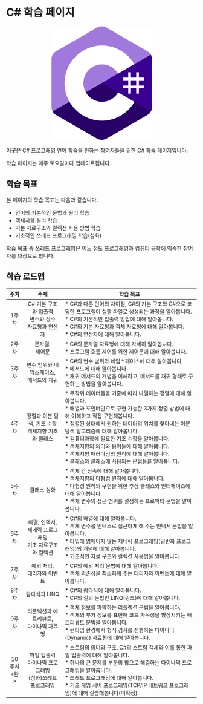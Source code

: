 # C# 학습 페이지
<p align="center">
    <img src="./Images/Logo.png">
</p>


이곳은 C# 프로그래밍 언어 학습을 원하는 참여자들을 위한 C# 학습 페이지입니다.

학습 페이지는 매주 토요일마다 업데이트됩니다.

## 학습 목표

본 페이지의 학습 목표는 다음과 같습니다.

*   언어의 기본적인 문법과 원리 학습
*   객체지향 원리 학습
*   기본 자료구조와 컬렉션 사용 방법 학습
*   기초적인 쓰레드 프로그래밍 학습(심화)

학습 목표 중 쓰레드 프로그래밍은 어느 정도 프로그래밍과 컴퓨터 공학에 익숙한 참여자를 대상으로 합니다.

## 학습 로드맵

|      주차       |                             주제                             | 학습 목표                                                    |
| :-------------: | :----------------------------------------------------------: | ------------------------------------------------------------ |
|      1주차      |  C# 기본 구조와 입출력<br/>변수와 상수<br/>자료형과 연산자   | * C#과 다른 언어의 차이점, C#의 기본 구조와 C#으로 코딩한 프로그램이 실행 파일로 생성되는 과정을 알아봅니다.<br/>* C#의 기본적인 입출력 방법에 대해 알아봅니다.<br/>* C#의 기본 자료형과 객체 자료형에 대해 알아봅니다.<br/>* C#의 연산자에 대해 알아봅니다. |
|      2주차      |                 문자열,<br/>제어문                 | * C#의 문자열 자료형에 대해 자세히 알아봅니다.<br/>* 프로그램 흐름 제어를 위한 제어문에 대해 알아봅니다. |
|      3주차      |         변수 범위와 네임스페이스,<br/>메서드와 재귀          | * C#의 변수 범위와 네임스페이스에 대해 알아봅니다.<br/>* 메서드에 대해 알아봅니다.<br/>* 재귀 메서드의 개념을 이해하고, 메서드를 재귀 형태로 구현하는 방법을 알아봅니다. |
|      4주차      |    정렬과 이분 탐색, 기초 수학<br/>객체지향 기초와 클래스    | * 무작위 데이터들을 기준에 따라 나열하는 정렬에 대해 알아봅니다.<br/>* 배열과 포인터만으로 구현 가능한 3가지 정렬 방법에 대해 이해하고 직접 구현해봅니다.<br/>* 정렬된 상태에서 원하는 데이터의 위치를 찾아내는 이분 탐색 알고리즘에 대해 알아봅니다.<br/>* 컴퓨터과학에 필요한 기초 수학을 알아봅니다.<br/>* 객체지향의 의미와 용어들에 대해 알아봅니다.<br/>* 객체지향 패러다임의 원칙에 대해 알아봅니다.<br/>* 클래스와 클래스에 사용되는 문법들을 알아봅니다.<br/> |
|      5주차      |                         클래스 심화                          | * 객체 간 상속에 대해 알아봅니다.<br/>* 객체지향의 다형성 원칙에 대해 알아봅니다.<br/>* 다형성 원칙의 구현을 위한 추상 클래스와 인터페이스에 대해 알아봅니다.<br/>* 객체 변수의 접근 범위를 설정하는 프로퍼티 문법을 알아봅니다. |
|      6주차      | 배열, 인덱서,<br/>제네릭 프로그래밍<br/>기초 자료구조와 컬렉션 | * C#의 배열에 대해 알아봅니다.<br/>* 객체 변수를 인덱스로 접근하게 해 주는 인덱서 문법을 알아봅니다.<br/>* 타입에 얽매이지 않는 제네릭 프로그래밍(일반화 프로그래밍)의 개념에 대해 알아봅니다.<br/>* 기초적인 자료 구조와 컬렉션 사용법을 알아봅니다. |
|      7주차      |                예외 처리,<br/>대리자와 이벤트                | * C#의 예외 처리 문법에 대해 알아봅니다.<br/>* 객체 의존성을 최소화해 주는 대리자와 이벤트에 대해 알아봅니다.<br/> |
|      8주차      |                        람다식과 LINQ                         | * C#의 람다식에 대해 알아봅니다.<br/>* C#의 질의 문법인 LINQ(링크)에 대해 알아봅니다. |
|      9주차      |          리플렉션과 애트리뷰트,<br/>다이나믹 자료형          | * 객체 정보를 파악하는 리플렉션 문법을 알아봅니다.<br/>* 객체의 부가 정보를 표현해 코드 가독성을 향상시키는 애트리뷰트 문법을 알아봅니다.<br/>* 런타임 환경에서 형식 검사를 진행하는 다이나믹(Dynamic) 자료형에 대해 알아봅니다. |
| 10주차<br/><완> | 파일 입출력<br/>다이나믹 프로그래밍<br/>(심화)쓰레드 프로그래밍 | * 스트림의 의미와 구조, C#의 스트림 객체와 이를 통한 파일 입출력에 대해 알아봅니다.<br/>* 하나의 큰 문제를 부분의 합으로 해결하는 다이나믹 프로그래밍을 알아봅니다.<br/>* 쓰레드 프로그래밍에 대해 알아봅니다.<br/>* 기초 게임 서버 프로그래밍(TCP/IP 네트워크 프로그래밍)에 대해 실습해봅니다(미확정). |

